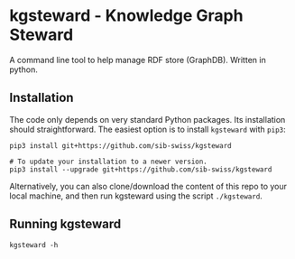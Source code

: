 # kgsteward - Knowledge Graph Steward

A command line tool to help manage RDF store (GraphDB). Written in python.

## Installation

The code only depends on very standard Python packages. 
Its installation should straightforward. 
The easiest option is to install `kgsteward` with `pip3`:

```shell
pip3 install git+https://github.com/sib-swiss/kgsteward

# To update your installation to a newer version.
pip3 install --upgrade git+https://github.com/sib-swiss/kgsteward
```

Alternatively, you can also clone/download the content of this repo to your
local machine, and then run kgsteward using the script `./kgsteward`.


## Running kgsteward

```shell
kgsteward -h
```
